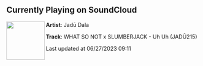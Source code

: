 ## Currently Playing on SoundCloud

[<img align="left" width="100" src="https://i1.sndcdn.com/artworks-URWGNP8Bq4AVwBrT-HDLPsQ-t500x500.jpg">](https://soundcloud.com/jadudala/uhuh)

**Artist**: Jadū Dala 

**Track**: WHAT SO NOT x SLUMBERJACK - Uh Uh (JADŪ215)

Last updated at 06/27/2023 09:11

